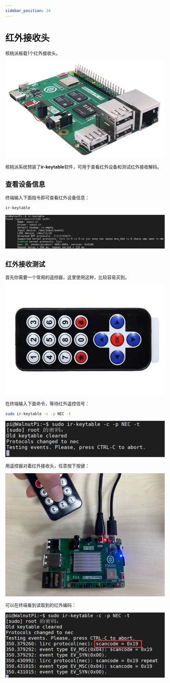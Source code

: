 ```yaml
---
sidebar_position: 24
---
```


# 红外接收头

核桃派板载1个红外接收头。

![ir1](./img/ir/ir1.png)

核桃派系统预装了**ir-keytable**软件，可用于查看红外设备和测试红外接收解码。

## 查看设备信息

终端输入下面指令即可查看红外设备信息：

```bash
ir-keytable
```
![ir2](./img/ir/ir2.png)

## 红外接收测试

首先你需要一个常用的遥控器，这里使用这种，比较容易买到。

![ir3](./img/ir/ir3.png)


在终端输入下面命令，等待红外遥控信号：

```bash
sudo ir-keytable -c -p NEC -t
```

![ir4](./img/ir/ir4.png)

用遥控器对着红外接收头，任意按下按键：

![ir5](./img/ir/ir5.png)

可以在终端看到读取到的红外编码：

![ir6](./img/ir/ir6.png)